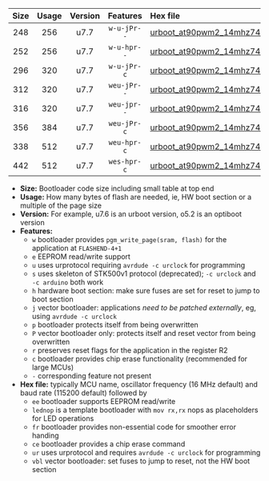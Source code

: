 |Size|Usage|Version|Features|Hex file|
|:-:|:-:|:-:|:-:|:--|
|248|256|u7.7|`w-u-jPr--`|[urboot_at90pwm2_14mhz7456_38400bps_lednop_ur_vbl.hex](https://raw.githubusercontent.com/stefanrueger/urboot.hex/main/mcus/at90pwm2/fcpu_14mhz7456/38400_bps/urboot_at90pwm2_14mhz7456_38400bps_lednop_ur_vbl.hex)|
|252|256|u7.7|`w-u-hpr--`|[urboot_at90pwm2_14mhz7456_38400bps_lednop_fr_ur.hex](https://raw.githubusercontent.com/stefanrueger/urboot.hex/main/mcus/at90pwm2/fcpu_14mhz7456/38400_bps/urboot_at90pwm2_14mhz7456_38400bps_lednop_fr_ur.hex)|
|296|320|u7.7|`w-u-jPr-c`|[urboot_at90pwm2_14mhz7456_38400bps_lednop_fr_ce_ur_vbl.hex](https://raw.githubusercontent.com/stefanrueger/urboot.hex/main/mcus/at90pwm2/fcpu_14mhz7456/38400_bps/urboot_at90pwm2_14mhz7456_38400bps_lednop_fr_ce_ur_vbl.hex)|
|312|320|u7.7|`weu-jPr--`|[urboot_at90pwm2_14mhz7456_38400bps_ee_lednop_ur_vbl.hex](https://raw.githubusercontent.com/stefanrueger/urboot.hex/main/mcus/at90pwm2/fcpu_14mhz7456/38400_bps/urboot_at90pwm2_14mhz7456_38400bps_ee_lednop_ur_vbl.hex)|
|316|320|u7.7|`weu-jpr--`|[urboot_at90pwm2_14mhz7456_38400bps_ee_lednop_fr_ur_vbl.hex](https://raw.githubusercontent.com/stefanrueger/urboot.hex/main/mcus/at90pwm2/fcpu_14mhz7456/38400_bps/urboot_at90pwm2_14mhz7456_38400bps_ee_lednop_fr_ur_vbl.hex)|
|356|384|u7.7|`weu-jPr-c`|[urboot_at90pwm2_14mhz7456_38400bps_ee_lednop_fr_ce_ur_vbl.hex](https://raw.githubusercontent.com/stefanrueger/urboot.hex/main/mcus/at90pwm2/fcpu_14mhz7456/38400_bps/urboot_at90pwm2_14mhz7456_38400bps_ee_lednop_fr_ce_ur_vbl.hex)|
|338|512|u7.7|`weu-hpr-c`|[urboot_at90pwm2_14mhz7456_38400bps_ee_lednop_fr_ce_ur.hex](https://raw.githubusercontent.com/stefanrueger/urboot.hex/main/mcus/at90pwm2/fcpu_14mhz7456/38400_bps/urboot_at90pwm2_14mhz7456_38400bps_ee_lednop_fr_ce_ur.hex)|
|442|512|u7.7|`wes-hpr-c`|[urboot_at90pwm2_14mhz7456_38400bps_ee_lednop_fr_ce.hex](https://raw.githubusercontent.com/stefanrueger/urboot.hex/main/mcus/at90pwm2/fcpu_14mhz7456/38400_bps/urboot_at90pwm2_14mhz7456_38400bps_ee_lednop_fr_ce.hex)|

- **Size:** Bootloader code size including small table at top end
- **Usage:** How many bytes of flash are needed, ie, HW boot section or a multiple of the page size
- **Version:** For example, u7.6 is an urboot version, o5.2 is an optiboot version
- **Features:**
  + `w` bootloader provides `pgm_write_page(sram, flash)` for the application at `FLASHEND-4+1`
  + `e` EEPROM read/write support
  + `u` uses urprotocol requiring `avrdude -c urclock` for programming
  + `s` uses skeleton of STK500v1 protocol (deprecated); `-c urclock` and `-c arduino` both work
  + `h` hardware boot section: make sure fuses are set for reset to jump to boot section
  + `j` vector bootloader: applications *need to be patched externally*, eg, using `avrdude -c urclock`
  + `p` bootloader protects itself from being overwritten
  + `P` vector bootloader only: protects itself and reset vector from being overwritten
  + `r` preserves reset flags for the application in the register R2
  + `c` bootloader provides chip erase functionality (recommended for large MCUs)
  + `-` corresponding feature not present
- **Hex file:** typically MCU name, oscillator frequency (16 MHz default) and baud rate (115200 default) followed by
  + `ee` bootloader supports EEPROM read/write
  + `lednop` is a template bootloader with `mov rx,rx` nops as placeholders for LED operations
  + `fr` bootloader provides non-essential code for smoother error handing
  + `ce` bootloader provides a chip erase command
  + `ur` uses urprotocol and requires `avrdude -c urclock` for programming
  + `vbl` vector bootloader: set fuses to jump to reset, not the HW boot section
